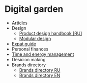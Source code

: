 # Digital garden

* [Articles](articles/)
* Design
    * [Product design handbook [RU]](design/product-design/)
    * [Modular design](design/modular-design/)
* [Expat guide](expat-guide/)
* Personal finances
* [Time and energy management](time-energy/)
* Desicion making
* Brands directory
    * [Brands directory RU](brands-directory/ru/)
    * [Brands directory EN](brands-directory/en/)